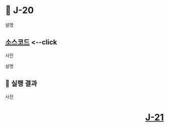 # 📖 J-20
설명

[소스코드](./J20_1.java) <--click
---

사진

설명

📘 실행 결과
---

사진

# <p align="right">[J-21](./J_21.md)</p>

